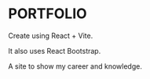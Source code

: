 # PORTFOLIO

Create using React + Vite.

It also uses React Bootstrap.

A site to show my career and knowledge.

